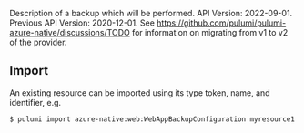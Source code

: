 Description of a backup which will be performed.
API Version: 2022-09-01.
Previous API Version: 2020-12-01. See https://github.com/pulumi/pulumi-azure-native/discussions/TODO for information on migrating from v1 to v2 of the provider.
## Import

An existing resource can be imported using its type token, name, and identifier, e.g.

```sh
$ pulumi import azure-native:web:WebAppBackupConfiguration myresource1 /subscriptions/{subscriptionId}/resourceGroups/{resourceGroupName}/providers/Microsoft.Web/sites/{name}/config/backup 
```
